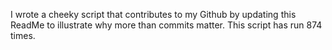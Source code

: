 I wrote a cheeky script that contributes to my Github by updating this ReadMe to illustrate why more than commits matter. This script has run 874 times.